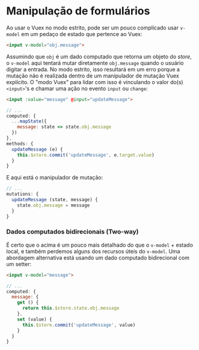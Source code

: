# Manipulação de formulários

Ao usar o Vuex no modo estrito, pode ser um pouco complicado usar `v-model` em um pedaço de estado que pertence ao Vuex:
``` html
<input v-model="obj.message">
```

Assumindo que `obj` é um dado computado que retorna um objeto do _store_, o `v-model` aqui tentará mutar diretamente `obj.message` quando o usuário digitar a entrada. No modo estrito, isso resultará em um erro porque a mutação não é realizada dentro de um manipulador de mutação Vuex explícito.
O "modo Vuex" para lidar com isso é vinculando o valor do(s) `<input>`'s e chamar uma ação no evento `input` ou `change`:
``` html
<input :value="message" @input="updateMessage">
```
``` js
// ...
computed: {
  ...mapState({
    message: state => state.obj.message
  })
},
methods: {
  updateMessage (e) {
    this.$store.commit('updateMessage', e.target.value)
  }
}
```

E aqui está o manipulador de mutação:

``` js
// ...
mutations: {
  updateMessage (state, message) {
    state.obj.message = message
  }
}
```

### Dados computados bidirecionais (Two-way)

É certo que o acima é um pouco mais detalhado do que o `v-model` + estado local, e também perdemos alguns dos recursos úteis do `v-model`. Uma abordagem alternativa está usando um dado computado bidirecional com um setter:
 ``` html
<input v-model="message">
```
``` js
// ...
computed: {
  message: {
    get () {
      return this.$store.state.obj.message
    },
    set (value) {
      this.$store.commit('updateMessage', value)
    }
  }
}
```
